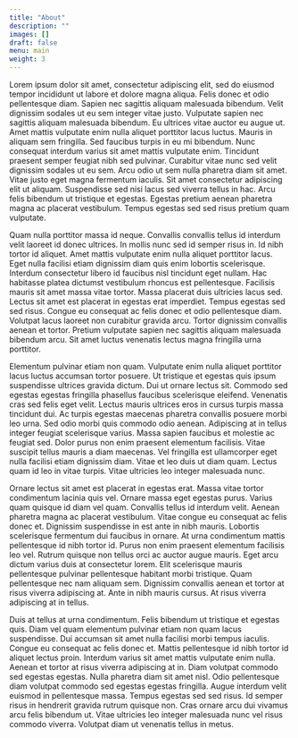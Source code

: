 ```yaml
---
title: "About"
description: ""
images: []
draft: false
menu: main
weight: 3
---
```


Lorem ipsum dolor sit amet, consectetur adipiscing elit, sed do eiusmod tempor incididunt ut labore et dolore magna aliqua. Felis donec et odio pellentesque diam. Sapien nec sagittis aliquam malesuada bibendum. Velit dignissim sodales ut eu sem integer vitae justo. Vulputate sapien nec sagittis aliquam malesuada bibendum. Eu ultrices vitae auctor eu augue ut. Amet mattis vulputate enim nulla aliquet porttitor lacus luctus. Mauris in aliquam sem fringilla. Sed faucibus turpis in eu mi bibendum. Nunc consequat interdum varius sit amet mattis vulputate enim. Tincidunt praesent semper feugiat nibh sed pulvinar. Curabitur vitae nunc sed velit dignissim sodales ut eu sem. Arcu odio ut sem nulla pharetra diam sit amet. Vitae justo eget magna fermentum iaculis. Sit amet consectetur adipiscing elit ut aliquam. Suspendisse sed nisi lacus sed viverra tellus in hac. Arcu felis bibendum ut tristique et egestas. Egestas pretium aenean pharetra magna ac placerat vestibulum. Tempus egestas sed sed risus pretium quam vulputate.

Quam nulla porttitor massa id neque. Convallis convallis tellus id interdum velit laoreet id donec ultrices. In mollis nunc sed id semper risus in. Id nibh tortor id aliquet. Amet mattis vulputate enim nulla aliquet porttitor lacus. Eget nulla facilisi etiam dignissim diam quis enim lobortis scelerisque. Interdum consectetur libero id faucibus nisl tincidunt eget nullam. Hac habitasse platea dictumst vestibulum rhoncus est pellentesque. Facilisis mauris sit amet massa vitae tortor. Massa placerat duis ultricies lacus sed. Lectus sit amet est placerat in egestas erat imperdiet. Tempus egestas sed sed risus. Congue eu consequat ac felis donec et odio pellentesque diam. Volutpat lacus laoreet non curabitur gravida arcu. Tortor dignissim convallis aenean et tortor. Pretium vulputate sapien nec sagittis aliquam malesuada bibendum arcu. Sit amet luctus venenatis lectus magna fringilla urna porttitor.

Elementum pulvinar etiam non quam. Vulputate enim nulla aliquet porttitor lacus luctus accumsan tortor posuere. Ut tristique et egestas quis ipsum suspendisse ultrices gravida dictum. Dui ut ornare lectus sit. Commodo sed egestas egestas fringilla phasellus faucibus scelerisque eleifend. Venenatis cras sed felis eget velit. Lectus mauris ultrices eros in cursus turpis massa tincidunt dui. Ac turpis egestas maecenas pharetra convallis posuere morbi leo urna. Sed odio morbi quis commodo odio aenean. Adipiscing at in tellus integer feugiat scelerisque varius. Massa sapien faucibus et molestie ac feugiat sed. Dolor purus non enim praesent elementum facilisis. Vitae suscipit tellus mauris a diam maecenas. Vel fringilla est ullamcorper eget nulla facilisi etiam dignissim diam. Vitae et leo duis ut diam quam. Lectus quam id leo in vitae turpis. Vitae ultricies leo integer malesuada nunc.

Ornare lectus sit amet est placerat in egestas erat. Massa vitae tortor condimentum lacinia quis vel. Ornare massa eget egestas purus. Varius quam quisque id diam vel quam. Convallis tellus id interdum velit. Aenean pharetra magna ac placerat vestibulum. Vitae congue eu consequat ac felis donec et. Dignissim suspendisse in est ante in nibh mauris. Lobortis scelerisque fermentum dui faucibus in ornare. At urna condimentum mattis pellentesque id nibh tortor id. Purus non enim praesent elementum facilisis leo vel. Rutrum quisque non tellus orci ac auctor augue mauris. Eget arcu dictum varius duis at consectetur lorem. Elit scelerisque mauris pellentesque pulvinar pellentesque habitant morbi tristique. Quam pellentesque nec nam aliquam sem. Dignissim convallis aenean et tortor at risus viverra adipiscing at. Ante in nibh mauris cursus. At risus viverra adipiscing at in tellus.

Duis at tellus at urna condimentum. Felis bibendum ut tristique et egestas quis. Diam vel quam elementum pulvinar etiam non quam lacus suspendisse. Dui accumsan sit amet nulla facilisi morbi tempus iaculis. Congue eu consequat ac felis donec et. Mattis pellentesque id nibh tortor id aliquet lectus proin. Interdum varius sit amet mattis vulputate enim nulla. Aenean et tortor at risus viverra adipiscing at in. Diam volutpat commodo sed egestas egestas. Nulla pharetra diam sit amet nisl. Odio pellentesque diam volutpat commodo sed egestas egestas fringilla. Augue interdum velit euismod in pellentesque massa. Tempus egestas sed sed risus. Id semper risus in hendrerit gravida rutrum quisque non. Cras ornare arcu dui vivamus arcu felis bibendum ut. Vitae ultricies leo integer malesuada nunc vel risus commodo viverra. Volutpat diam ut venenatis tellus in metus.